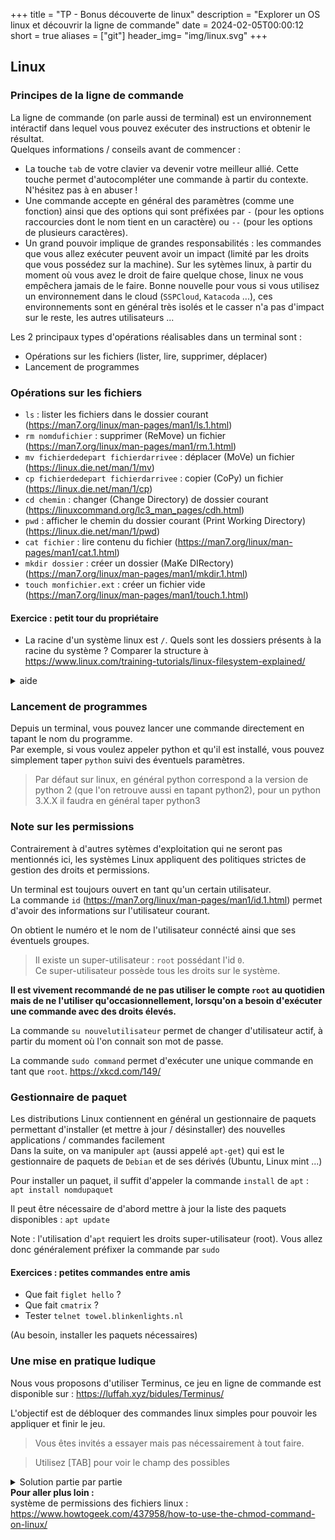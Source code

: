 +++
title = "TP - Bonus découverte de linux"
description = "Explorer un OS linux et découvrir la ligne de commande"
date = 2024-02-05T00:00:12
short = true
aliases = ["git"]
header_img= "img/linux.svg"
+++

## Linux

### Principes de la ligne de commande

La ligne de commande (on parle aussi de terminal) est un environnement intéractif dans lequel vous pouvez exécuter des instructions et obtenir le résultat.  
Quelques informations / conseils avant de commencer :
* La touche `tab` de votre clavier va devenir votre meilleur allié. Cette touche permet d'autocompléter une commande à partir du contexte. N'hésitez pas à en abuser !
* Une commande accepte en général des paramètres (comme une fonction) ainsi que des options qui sont préfixées par `-` (pour les options raccourcies dont le nom tient en un caractère) ou `--` (pour les options de plusieurs caractères).
* Un grand pouvoir implique de grandes responsabilités : les commandes que vous allez exécuter peuvent avoir un impact (limité par les droits que vous possédez sur la machine). Sur les sytèmes linux, à partir du moment où vous avez le droit de faire quelque chose, linux ne vous empêchera jamais de le faire. Bonne nouvelle pour vous si vous utilisez un environnement dans le cloud (`SSPCloud`, `Katacoda` ...), ces environnements sont en général très isolés et le casser n'a pas d'impact sur le reste, les autres utilisateurs ...

Les 2 principaux types d'opérations réalisables dans un terminal sont :
* Opérations sur les fichiers (lister, lire, supprimer, déplacer)
* Lancement de programmes

### Opérations sur les fichiers

* `ls` : lister les fichiers dans le dossier courant (https://man7.org/linux/man-pages/man1/ls.1.html)
* `rm nomdufichier` : supprimer (ReMove) un fichier (https://man7.org/linux/man-pages/man1/rm.1.html)
* `mv fichierdedepart fichierdarrivee` : déplacer (MoVe) un fichier (https://linux.die.net/man/1/mv)
* `cp fichierdedepart fichierdarrivee` : copier (CoPy) un fichier (https://linux.die.net/man/1/cp)
* `cd chemin` : changer (Change Directory) de dossier courant (https://linuxcommand.org/lc3_man_pages/cdh.html)
* `pwd` : afficher le chemin du dossier courant (Print Working Directory) (https://linux.die.net/man/1/pwd)
* `cat fichier` : lire contenu du fichier (https://man7.org/linux/man-pages/man1/cat.1.html)
* `mkdir dossier` : créer un dossier (MaKe DIRectory) (https://man7.org/linux/man-pages/man1/mkdir.1.html)
* `touch monfichier.ext` : créer un fichier vide (https://man7.org/linux/man-pages/man1/touch.1.html)

#### Exercice : petit tour du propriétaire

* La racine d'un système linux est `/`. Quels sont les dossiers présents à la racine du système ? Comparer la structure à https://www.linux.com/training-tutorials/linux-filesystem-explained/

<details><summary>aide</summary><p>

Vous pouvez vous déplacer a la racine du système avec la commande `cd`

```
cd /
```
Et observer les fichiers disponibles là ou on se trouve avec la commande `ls`

```
ls
```

<img src="https://lcom.static.linuxfound.org/sites/lcom/files/standard-unix-filesystem-hierarchy.png" />

Quelques dossiers exemple :
/bin : Là ou les commandes utilisateur sont installées
/home : l'espace utilisateur

</p></details>


### Lancement de programmes

Depuis un terminal, vous pouvez lancer une commande directement en tapant le nom du programme.  
Par exemple, si vous voulez appeler python et qu'il est installé, vous pouvez simplement taper `python` suivi des éventuels paramètres.

> Par défaut sur linux, en général python correspond a la version de python 2 (que l'on retrouve aussi en tapant python2), pour un python 3.X.X il faudra en général taper python3


### Note sur les permissions

Contrairement à d'autres sytèmes d'exploitation qui ne seront pas mentionnés ici, les systèmes Linux appliquent des politiques strictes de gestion des droits et permissions.

Un terminal est toujours ouvert en tant qu'un certain utilisateur.  
La commande `id` (https://man7.org/linux/man-pages/man1/id.1.html) permet d'avoir des informations sur l'utilisateur courant.

On obtient le numéro et le nom de l'utilisateur connécté ainsi que ses éventuels groupes.

> Il existe un super-utilisateur : `root` possédant l'id `0`.  
Ce super-utilisateur possède tous les droits sur le système.

**Il est vivement recommandé de ne pas utiliser le compte `root` au quotidien mais de ne l'utiliser qu'occasionnellement, lorsqu'on a besoin d'exécuter une commande avec des droits élevés.**

La commande `su nouvelutilisateur` permet de changer d'utilisateur actif, à partir du moment où l'on connait son mot de passe.

La commande `sudo command` permet d'exécuter une unique commande en tant que `root`. https://xkcd.com/149/

### Gestionnaire de paquet

Les distributions Linux contiennent en général un gestionnaire de paquets permettant d'installer (et mettre à jour / désinstaller) des nouvelles applications / commandes facilement  
Dans la suite, on va manipuler `apt` (aussi appelé `apt-get`) qui est le gestionnaire de paquets de `Debian` et de ses dérivés (Ubuntu, Linux mint ...)

Pour installer un paquet, il suffit d'appeler la commande `install` de `apt` :  
`apt install nomdupaquet`

Il peut être nécessaire de d'abord mettre à jour la liste des paquets disponibles : `apt update`

Note : l'utilisation d'`apt` requiert les droits super-utilisateur (root). Vous allez donc généralement préfixer la commande par `sudo`

#### Exercices : petites commandes entre amis

* Que fait `figlet hello` ?
* Que fait `cmatrix` ?
* Tester `telnet towel.blinkenlights.nl`

(Au besoin, installer les paquets nécessaires)

### Une mise en pratique ludique

Nous vous proposons d'utiliser Terminus, ce jeu en ligne de commande est disponible sur :
https://luffah.xyz/bidules/Terminus/

L'objectif est de débloquer des commandes linux simples pour pouvoir les appliquer et finir le jeu.

> Vous êtes invités a essayer mais pas nécessairement à tout faire.

> Utilisez [TAB] pour voir le champ des possibles

<details><summary>Solution partie par partie</summary><p>

Vous disposez au départ des commandes :
- `cat` pour interagir avec les éléments
- `cd` pour vous déplacer d'un endroit a l'autre
- `ls` pour lister les éléments présents
<details><summary>Aide 1 : Premiers pas</summary><p>

- Vous pouvez aller apprendre dans le BoisDesLutins/AcadémieDesBots/Cours la commande `mv` pour déplacer des objets
- Vous pourrez donc déplacer le rocher qui se trouvera sur votre chemin dans
  `Prairie/Montagnes/Cave/SombreCorridor/Cellier/` vers le `Prairie/Montagnes/Cave/SombreCorridor/Cellier/PetitRenfoncement`

</p></details>

<details><summary>Aide 2 : Le village</summary><p>

> Bibliotheque
- Arrivés au village, vous êtes invités a aller dans la Bibliothèque pour en apprendre d'avantage, le livre ToutSurLesSorts vous indiquera comment activer l'IntrigantLevier.

- Ce levier donnera accès a une salle secrète, et un petit elfe nommé Grep vous donnera la commande `grep`, utile pour trouver une chaine de caractère dans un fichier. Le bibliothécaire vous donnera un indice pour la suite.

> Place du marché

- Le vendeur n'est pas très malin, il a laissé un sac plein d'argent, vous serez chatiés, mais au moins vous aurez appris des commandes nécessaires pour la suite :). Vous debloquez `rm` et `mkdir`.


> Boutique Artisanale


- vous allez ensuite devoir visiter la BoutiqueArtisanale, ou une artisante vous apprend a créer et copier des objets en tout genre.
- Pouvant donc créer tout type d'objets, vous devriez pouvoir passer sur le PontCassé/

</p></details>

<details><summary>Aide 3 : A la poursuite de Mandi</summary><p>

> CheminEnPierre
- Aidez le fermier qui se trouve de l'autre côté du pont de pierre, un rocher s'y trouve, vous pouvez vous en débarasser non ?


> PontCassé
- Vous allez vous retrouver face à un pont cassé, vous pouvez toujours construire une planche pour y passer. Détruisez les ronces qui bloquent le passage.
- Des trolls vous attendent, il faut vous débarasser de celui qui bloque le toboggan.
- Débloquez la commande sudo, dans le Prospectus, et lisez les Instructions.
- Ensuite vous allez devoir retrouver un mot de passe parmi tous les fichiers dispatchés dans "PlusDeFichiersNoyau"

> Paradis

Vous venez de vous bruler, et malgré le vol, vous avez un accès premium pour le paradis, allez-y et **profit**
</p></details>
</p></details>

<div class="alert alert-info">
  <strong> Pour aller plus loin :
</strong> <br/> 
système de permissions des fichiers linux :
<a href="https://www.howtogeek.com/437958/how-to-use-the-chmod-command-on-linux/">https://www.howtogeek.com/437958/how-to-use-the-chmod-command-on-linux/</a>
</div>



